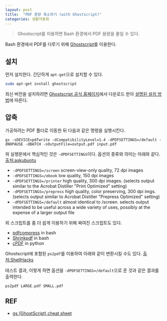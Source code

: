 ```yaml
---
layout: post
title:  "PDF 용량 축소하기 (with Ghostscript)"
categories: 생활자동화
---
```


> Ghostscript를 이용하면 Bash 환경에서 PDF 용량을 줄일 수 있다.

Bash 환경에서 PDF를 다루기 위해 [Ghostscript](https://ko.wikipedia.org/wiki/%EA%B3%A0%EC%8A%A4%ED%8A%B8%EC%8A%A4%ED%81%AC%EB%A6%BD%ED%8A%B8)를 이용한다.

## 설치

먼저 설치한다.  간단하게 `apt-get`으로 설치할 수 있다.

```bash
sudo apt-get install ghostscript
```

최신 버전을 설치하려면 [Ghostscript 공식 홈페이지](https://www.ghostscript.com/)에서 다운로드 받아 [설명된 설치 방법](https://www.ghostscript.com/doc/9.20/Install.htm)에 따른다.

## 압축

가공하려는 PDF 폴더로 이동한 뒤 다음과 같은 명령을 실행시킨다.

```basdh
gs -sDEVICE=pdfwrite -dCompatibilityLevel=1.4 -dPDFSETTINGS=/default -dNOPAUSE -dBATCH -sOutputFile=output.pdf input.pdf
```

위 실행문에서 핵심적인 것은 `-dPDFSETTINGS`이다. 옵션의 종류와 의미는 아래와 같다. [출처:askubuntu](https://askubuntu.com/a/256449)

* `-dPDFSETTINGS=/screen` screen-view-only quality, 72 dpi images
* `-dPDFSETTINGS=/ebook` low quality, 150 dpi images
* `-dPDFSETTINGS=/printer` high quality, 300 dpi images. (selects output similar to the Acrobat Distiller "Print Optimized" setting)
* `-dPDFSETTINGS=/prepress` high quality, color preserving, 300 dpi imgs. (selects output similar to Acrobat Distiller "Prepress Optimized" setting)
* `-dPDFSETTINGS=/default` almost identical to /screen. selects output intended to be useful across a wide variety of uses, possibly at the expense of a larger output file


위 스크립트를 좀 더 쉽게 이용하기 위해 짜여진 스크립트도 있다.

* [pdfcompress](https://gist.github.com/lucacerone/9229366) in bash
* [Shrinkpdf](http://www.alfredklomp.com/programming/shrinkpdf/) in bash
* [cPDF](https://github.com/hkdb/cpdf) in python


Ghostscript에 포함된 `ps2pdf`를 이용하여 아래와 같이 변환시킬 수도 있다. [출처:ShellHacks](https://www.shellhacks.com/linux-compress-pdf-reduce-pdf-size/)

테스트 결과, 이렇게 하면 옵션을 `-dPDFSETTINGS=/default`으로 준 것과 같은 결과를 출력한다.

```
ps2pdf LARGE.pdf SMALL.pdf
```

## REF

* [gs (GhostScript) cheat sheet](http://flukylogs.blogspot.com/2012/08/gs-ghostscript-cheat-sheet.html)
